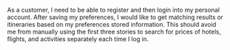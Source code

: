 As a customer, I need to be able to register and then login into my personal account.
After saving my preferences, I would like to get matching results or itineraries based on my preferences stored information. This should avoid me from manually using the first three stories to search for prices of hotels, flights, and activities separately each time I log in.
